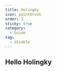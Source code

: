 ```yaml
---
title: Holingky
icon: paintbrush
order: 1
sticky: true
category:
  - Guide
tag:
  - disable
---
```


## Hello Holingky
